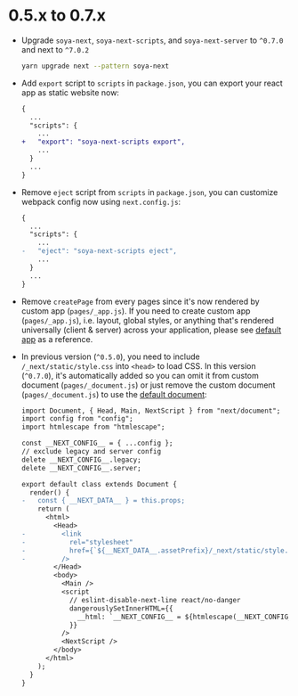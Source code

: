 # 0.5.x to 0.7.x

- Upgrade `soya-next`, `soya-next-scripts`, and `soya-next-server` to `^0.7.0` and next to `^7.0.2`
  ```bash
  yarn upgrade next --pattern soya-next
  ```
- Add `export` script to `scripts` in `package.json`, you can export your react app as static website now:
  ```diff
  {
    ...
    "scripts": {
      ...
  +   "export": "soya-next-scripts export",
      ...
    }
    ...
  }
  ```
- Remove `eject` script from `scripts` in `package.json`, you can customize webpack config now using `next.config.js`:
  ```diff
  {
    ...
    "scripts": {
      ...
  -   "eject": "soya-next-scripts eject",
      ...
    }
    ...
  }
  ```
- Remove `createPage` from every pages since it's now rendered by custom app (`pages/_app.js`).
  If you need to create custom app (`pages/_app.js`), i.e. layout, global styles, or anything that's rendered universally (client & server) across your application, please see [default app](https://github.com/traveloka/soya-next/blob/master/packages/soya-next-scripts/src/pages/_app.js) as a reference.
- In previous version (`^0.5.0`), you need to include `/_next/static/style.css` into `<head>` to load CSS.
  In this version (`^0.7.0`), it's automatically added so you can omit it from custom document (`pages/_document.js`) or just remove the custom document (`pages/_document.js`) to use the [default document](https://github.com/traveloka/soya-next/blob/master/packages/soya-next-scripts/src/pages/_document.js):

  ```diff
  import Document, { Head, Main, NextScript } from "next/document";
  import config from "config";
  import htmlescape from "htmlescape";

  const __NEXT_CONFIG__ = { ...config };
  // exclude legacy and server config
  delete __NEXT_CONFIG__.legacy;
  delete __NEXT_CONFIG__.server;

  export default class extends Document {
    render() {
  -   const { __NEXT_DATA__ } = this.props;
      return (
        <html>
          <Head>
  -         <link
  -           rel="stylesheet"
  -           href={`${__NEXT_DATA__.assetPrefix}/_next/static/style.css`}
  -         />
          </Head>
          <body>
            <Main />
            <script
              // eslint-disable-next-line react/no-danger
              dangerouslySetInnerHTML={{
                __html: `__NEXT_CONFIG__ = ${htmlescape(__NEXT_CONFIG__)}`
              }}
            />
            <NextScript />
          </body>
        </html>
      );
    }
  }
  ```
